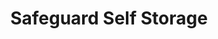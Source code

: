 ---
title: "Safeguard Self Storage"
url: /chicago/safeguard-self-storage-north-clybourn-avenue/
shop: storage rental
---